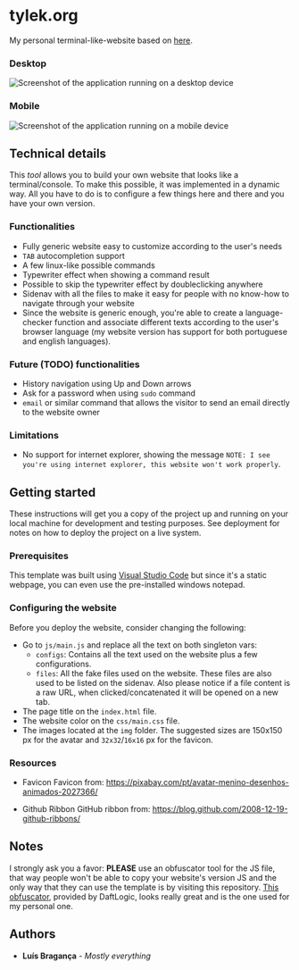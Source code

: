 # tylek.org

My personal terminal-like-website based on [here](https://luisbraganca.github.io/fake-terminal-website/).

### Desktop

![Screenshot of the application running on a desktop device](https://raw.githubusercontent.com/luisbraganca/fake-terminal-website/master/screenshots/desktop.png)

### Mobile

![Screenshot of the application running on a mobile device](https://raw.githubusercontent.com/luisbraganca/fake-terminal-website/master/screenshots/mobile.png)

## Technical details

This *tool* allows you to build your own website that looks like a terminal/console. To make this possible, it was implemented in a dynamic way. All you have to do is to configure a few things here and there and you have your own version.

### Functionalities

* Fully generic website easy to customize according to the user's needs
* `TAB` autocompletion support
* A few linux-like possible commands
* Typewriter effect when showing a command result
* Possible to skip the typewriter effect by doubleclicking anywhere
* Sidenav with all the files to make it easy for people with no know-how to navigate through your website
* Since the website is generic enough, you're able to create a language-checker function and associate different texts according to the user's browser language (my website version has support for both portuguese and english languages).

### Future (TODO) functionalities

* History navigation using Up and Down arrows
* Ask for a password when using `sudo` command
* `email` or similar command that allows the visitor to send an email directly to the website owner

### Limitations

* No support for internet explorer, showing the message `NOTE: I see you're using internet explorer, this website won't work properly`.

## Getting started

These instructions will get you a copy of the project up and running on your local machine for development and testing purposes. See deployment for notes on how to deploy the project on a live system.

### Prerequisites

This template was built using [Visual Studio Code](https://code.visualstudio.com/) but since it's a static webpage, you can even use the pre-installed windows notepad.

### Configuring the website

Before you deploy the website, consider changing the following:

* Go to `js/main.js` and replace all the text on both singleton vars:
  * `configs`: Contains all the text used on the website plus a few configurations.
  * `files`: All the fake files used on the website. These files are also used to be listed on the sidenav. Also please notice if a file content is a raw URL, when clicked/concatenated it will be opened on a new tab.
* The page title on the `index.html` file.
* The website color on the `css/main.css` file.
* The images located at the `img` folder. The suggested sizes are 150x150 px for the avatar and `32x32`/`16x16` px for the favicon.

### Resources

* Favicon
Favicon from:
https://pixabay.com/pt/avatar-menino-desenhos-animados-2027366/

* Github Ribbon
GitHub ribbon from:
https://blog.github.com/2008-12-19-github-ribbons/

## Notes

I strongly ask you a favor: **PLEASE** use an obfuscator tool for the JS file, that way people won't be able to copy your website's version JS and the only way that they can use the template is by visiting this repository. [This obfuscator](https://www.daftlogic.com/projects-online-javascript-obfuscator.htm), provided by DaftLogic, looks really great and is the one used for my personal one.

## Authors

* **Luís Bragança** - *Mostly everything*

